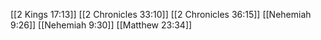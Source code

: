 [[2 Kings 17:13]]
[[2 Chronicles 33:10]]
[[2 Chronicles 36:15]]
[[Nehemiah 9:26]]
[[Nehemiah 9:30]]
[[Matthew 23:34]]
